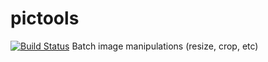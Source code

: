 # pictools
[![Build Status](https://travis-ci.org/vladimirgamalyan/pictools.svg?branch=master)](https://travis-ci.org/vladimirgamalyan/pictools)
Batch image manipulations (resize, crop, etc)

